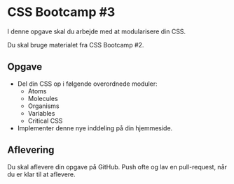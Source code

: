# CSS Bootcamp #3
I denne opgave skal du arbejde med at modularisere din CSS.

Du skal bruge materialet fra CSS Bootcamp #2.

## Opgave
- Del din CSS op i følgende overordnede moduler:
	- Atoms
	- Molecules
	- Organisms
	- Variables
	- Critical CSS
- Implementer denne nye inddeling på din hjemmeside.

## Aflevering
Du skal aflevere din opgave på GitHub. Push ofte og lav en pull-request, når du er klar til at aflevere.